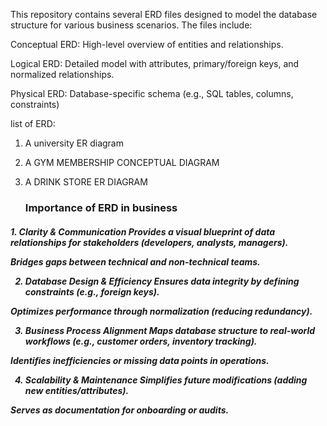This repository contains several ERD files designed to model the database structure for various business scenarios. The files include:

Conceptual ERD: High-level overview of entities and relationships.

Logical ERD: Detailed model with attributes, primary/foreign keys, and normalized relationships.

Physical ERD: Database-specific schema (e.g., SQL tables, columns, constraints)


list of ERD:
1. A university ER diagram
2. A GYM MEMBERSHIP CONCEPTUAL DIAGRAM
3. A DRINK STORE ER DIAGRAM


   <h3>Importance of ERD in business
   </h3>


<h5>
1. Clarity & Communication
Provides a visual blueprint of data relationships for stakeholders (developers, analysts, managers).

Bridges gaps between technical and non-technical teams.


2. Database Design & Efficiency
Ensures data integrity by defining constraints (e.g., foreign keys).

Optimizes performance through normalization (reducing redundancy).


3. Business Process Alignment
Maps database structure to real-world workflows (e.g., customer orders, inventory tracking).

Identifies inefficiencies or missing data points in operations.


4.  Scalability & Maintenance
Simplifies future modifications (adding new entities/attributes).

Serves as documentation for onboarding or audits. 
</h5>
